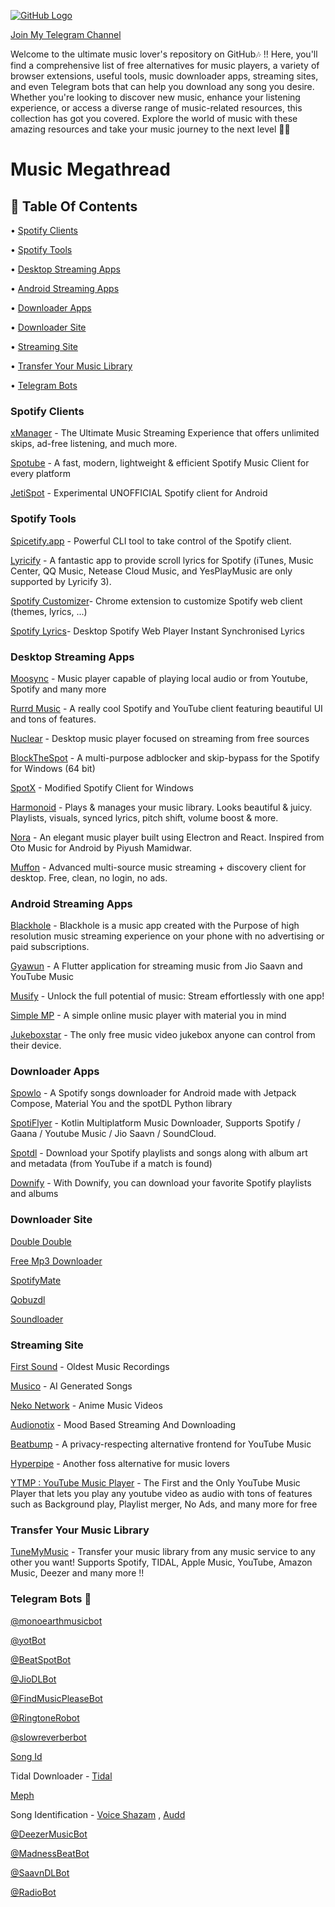 [![GitHub Logo](https://graph.org//file/5ecff543382d14dc3fed9.jpg)](https://github.com/MoonWalker440/Music-Megathread)

[Join My Telegram Channel](https://t.me/moonwalkerslab)

Welcome to the ultimate music lover's repository on GitHub🎶 !! Here, you'll find a comprehensive list of free alternatives for music players, a variety of browser extensions, useful tools, music downloader apps, streaming sites, and even Telegram bots that can help you download any song you desire. Whether you're looking to discover new music, enhance your listening experience, or access a diverse range of music-related resources, this collection has got you covered. Explore the world of music with these amazing resources and take your music journey to the next level 🚀🚀

# Music Megathread

## 📜 Table Of Contents

•  [Spotify Clients](https://github.com/MoonWalker440/Music-Megathread#spotify-clients)

•  [Spotify Tools](https://github.com/MoonWalker440/Music-Megathread#spotify-tools)

•  [Desktop Streaming Apps](https://github.com/MoonWalker440/Music-Megathread/tree/main#desktop-streaming-apps)

• [Android Streaming Apps](https://github.com/MoonWalker440/Music-Megathread/tree/main#android-streaming-apps)

•  [Downloader Apps](https://github.com/MoonWalker440/Music-Megathread#downloader-apps)

•  [Downloader Site](https://github.com/MoonWalker440/Music-Megathread#downloader-site)

•  [Streaming Site](https://github.com/MoonWalker440/Music-Megathread#streaming-site)

•  [Transfer Your Music Library](https://github.com/MoonWalker440/Music-Megathread#transfer-your-music-library)

•  [Telegram Bots](https://github.com/MoonWalker440/Music-Megathread#telegram-bots-)

 

### Spotify Clients

[xManager](https://github.com/Team-xManager/xManager) - The Ultimate Music Streaming Experience that offers unlimited skips, ad-free listening, and much more.

[Spotube](https://spotube.krtirtho.dev/) - A fast, modern, lightweight & efficient Spotify Music Client for every platform

[JetiSpot](https://github.com/iTaysonLab/jetispot) - Experimental UNOFFICIAL Spotify client for Android 

### Spotify Tools

[Spicetify.app](https://spicetify.app) - Powerful CLI tool to take control of the Spotify client.

[Lyricify](https://github.com/WXRIW/Lyricify-App) - A fantastic app to provide scroll lyrics for Spotify (iTunes, Music Center, QQ Music, Netease Cloud Music, and YesPlayMusic are only supported by Lyricify 3).

[Spotify Customizer](https://github.com/Darkempire78/Spotify-Customizer)- Chrome extension to customize Spotify web client (themes, lyrics, ...)

[Spotify Lyrics](https://github.com/mantou132/Spotify-Lyrics)- Desktop Spotify Web Player Instant Synchronised Lyrics

### Desktop Streaming Apps

[Moosync](https://github.com/Moosync/Moosync) - Music player capable of playing local audio or from Youtube, Spotify and many more

[Rurrd Music](https://github.com/RuurdBijlsma/Music) - A really cool Spotify and YouTube client featuring beautiful UI and tons of features.

[Nuclear](https://github.com/nukeop/nuclear) - Desktop music player focused on streaming from free sources

[BlockTheSpot](https://github.com/mrpond/BlockTheSpot) - A multi-purpose adblocker and skip-bypass for the Spotify for Windows (64 bit)

[SpotX](https://github.com/SpotX-Official/SpotX) - Modified Spotify Client for Windows

[Harmonoid](https://github.com/harmonoid/harmonoid) - Plays & manages your music library. Looks beautiful & juicy. Playlists, visuals, synced lyrics, pitch shift, volume boost & more.

[Nora](https://github.com/Sandakan/Nora) - An elegant music player built using Electron and React. Inspired from Oto Music for Android by Piyush Mamidwar.

[Muffon](https://github.com/staniel359/muffon/) - Advanced multi-source music streaming + discovery client for desktop. Free, clean, no login, no ads.

### Android Streaming Apps

[Blackhole](https://sangwan5688.github.io/) - Blackhole is a music app created with the Purpose of high resolution music streaming experience on your phone with no advertising or paid subscriptions.

[Gyawun](https://github.com/sheikhhaziq/gyavun) - A Flutter application for streaming music from Jio Saavn and YouTube Music

[Musify](https://github.com/gokadzev/Musify) - Unlock the full potential of music: Stream effortlessly with one app!

[Simple MP](https://github.com/lighttigerXIV/SimpleMP-Compose/) - A simple online music player with material you in mind

[Jukeboxstar](https://jukeboxstar.com/) - The only free music video jukebox anyone can control from their device.

### Downloader Apps

[Spowlo](https://github.com/BobbyESP/Spowlo) - A Spotify songs downloader for Android made with Jetpack Compose, Material You and the spotDL Python library

[SpotiFlyer](https://github.com/Shabinder/SpotiFlyer) - Kotlin Multiplatform Music Downloader, Supports Spotify / Gaana / Youtube Music / Jio Saavn / SoundCloud.

[Spotdl](https://github.com/spotDL/spotify-downloader) - Download your Spotify playlists and songs along with album art and metadata (from YouTube if a match is found)

[Downify](https://play.google.com/store/apps/details?id=com.sam.downify) - With Downify, you can download your favorite Spotify playlists and albums

### Downloader Site

[Double Double](https://doubledouble.top/)

[Free Mp3 Downloader](https://free-mp3-download.net/)

[SpotifyMate](https://spotifymate.com/)

[Qobuzdl](https://github.com/vitiko98/qobuz-dl)

[Soundloader](https://www.soundloaders.com/)

### Streaming Site

[First Sound](https://www.firstsounds.org/) - Oldest Music Recordings

[Musico](https://www.musi-co.com/listen/) - AI Generated Songs

[Neko Network](https://live.neko-network.net/) - Anime Music Videos

[Audionotix](https://audionautix.com/) - Mood Based Streaming And Downloading

[Beatbump](https://beatbump.io/) - A privacy-respecting alternative frontend for YouTube Music

[Hyperpipe](https://hyperpipe.surge.sh/) - Another foss alternative for music lovers 

[YTMP : YouTube Music Player](https://ytmp.itsvg.in/) - The First and the Only YouTube Music Player that lets you play any youtube video as audio with tons of features such as Background play, Playlist merger, No Ads, and many more for free

### Transfer Your Music Library 

[TuneMyMusic](https://tunemymusic.com/) - Transfer your music library from any music service to any other you want! Supports Spotify, TIDAL, Apple Music, YouTube, Amazon Music, Deezer and many more !!

### Telegram Bots 🤖

[@monoearthmusicbot](https://t.me/monoearthmusicbot)

[@yotBot](https://t.me/yotBot)

[@BeatSpotBot](https://t.me/BeatSpotBot)

[@JioDLBot](https://t.me/JioDLBot)

[@FindMusicPleaseBot](https://t.me/FindMusicPleaseBot)

[@RingtoneRobot](https://t.me/RingtoneRobot)

[@slowreverberbot](https://t.me/slowreverberbot)

[Song Id](https://t.me/SongIDbot)

Tidal Downloader - [Tidal](https://t.me/tidalmediadownloaderbot)

[Meph](https://t.me/mephbot)

Song Identification - [Voice Shazam](https://t.me/VoiceShazamBot) , [Audd](https://t.me/auddbot)

[@DeezerMusicBot](https://t.me/DeezerMusicBot)

[@MadnessBeatBot](https://t.me/MadnessBeatBot)

[@SaavnDLBot](https://t.me/SaavnDLBot)

[@RadioBot](https://t.me/RadioBot)